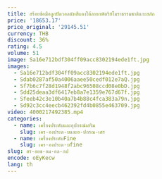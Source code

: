 ```yaml
---
title: สร้อยข้อมือลูกปัดวอลนัทสีแดงใต้ลายกษัตริย์โมราธรรมชาติแกะสลัก
price: '18653.17'
price_original: '29145.51'
currency: THB
discount: 36%
rating: 4.5
volume: 51
image: Sa16e712bdf304ff09acc8302194ede1ft.jpg
images:
  - Sa16e712bdf304ff09acc8302194ede1ft.jpg
  - Sdab0287af50a4006aaee50cedf012e7aQ.jpg
  - Sf7b6c7f28d1948f2abc96508ccd08e0bD.jpg
  - Sdd25deaa3df6417eb8a7e1359e767d67f.jpg
  - Sfeeb42c3e10b40a7b4b88c4fca383a79n.jpg
  - Sd92c3cc4eecb462392fd4b0855e463709.jpg
video: 4000217492385.mp4
categories:
  - name: เครื่องประดับและอุปกรณ์เสริม
    slug: เคร-องประด-บและอ-ปกรณ-เสร
  - name: เครื่องประดับFine
    slug: เคร-องประด-บfine
slug: สร-อยข-อม-อล-กป
encode: oEyKecw
lang: th
---
```

  